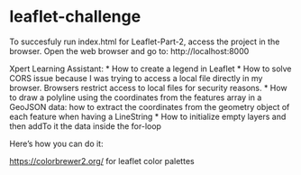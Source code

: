 # leaflet-challenge
To succesfuly run index.html for Leaflet-Part-2, access the project in the browser. Open the web browser and go to: http://localhost:8000

Xpert Learning Assistant:
    * How to create a legend in Leaflet
    * How to solve CORS issue because I was trying to access a local file directly in my browser. Browsers restrict access to local files for security reasons.
    * How to draw a polyline using the coordinates from the features array in a GeoJSON data: how to extract the coordinates from the geometry object of each feature when having a LineString
    * How to initialize empty layers and then addTo it the data inside the for-loop

Here’s how you can do it:

https://colorbrewer2.org/ for leaflet color palettes